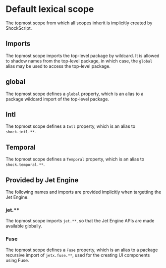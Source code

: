 # Default lexical scope

The topmost scope from which all scopes inherit is implicitly created by ShockScript.

## Imports

The topmost scope imports the top-level package by wildcard. It is allowed to shadow names from the top-level package, in which case, the `global` alias may be used to access the top-level package.

## global

The topmost scope defines a `global` property, which is an alias to a package wildcard import of the top-level package.

## Intl

The topmost scope defines a `Intl` property, which is an alias to `shock.intl.**`.

## Temporal

The topmost scope defines a `Temporal` property, which is an alias to `shock.temporal.**`.

## Provided by Jet Engine

The following names and imports are provided implicitly when targetting the Jet Engine.

### jet.\*\*

The topmost scope imports `jet.**`, so that the Jet Engine APIs are made available globally.

### Fuse

The topmost scope defines a `Fuse` property, which is an alias to a package recursive import of `jetx.fuse.**`, used for the creating UI components using Fuse.